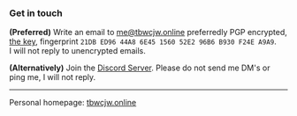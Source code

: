 ### Get in touch

**(Preferred)** Write an email to [me@tbwcjw.online](mailto:me@tbwcjw.online) preferredly PGP encrypted, [the key](key.asc), fingerprint `21DB ED96 44A8 6E45 1560 52E2 96B6 B930 F24E A9A9`.  
I will not reply to unencrypted emails.

**(Alternatively)** Join the [Discord Server](https://discord.gg/T9FtuhHBGN). Please do not send me DM's or ping me, I will not reply.

---
Personal homepage: [tbwcjw.online](https://tbwcjw.online)
